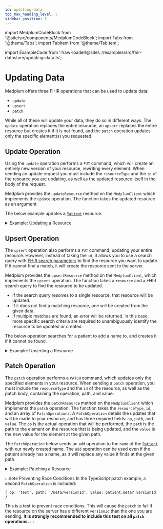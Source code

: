 ```yaml
---
id: updating-data
toc_max_heading_level: 5
sidebar_position: 3
---
```


import MedplumCodeBlock from '@site/src/components/MedplumCodeBlock';
import Tabs from '@theme/Tabs';
import TabItem from '@theme/TabItem';

import ExampleCode from '!!raw-loader!@site/..//examples/src/fhir-datastore/updating-data.ts';

# Updating Data

Medplum offers three FHIR operations that can be used to update data:

- `update`
- `upsert`
- `patch`

While all of these will update your data, they do so in different ways. The `update` operation replaces the entire resource, an `upsert` replaces the entire resource but creates it if it is not found, and the `patch` operation updates only the specific element(s) you requested.

## Update Operation

Using the `update` operation performs a `PUT` command, which will create an entirely new version of your resource, rewriting every element. When sending an update request you must include the `resourceType` and the `id` of the resource you are updating, as well as the updated resource itself in the body of the request.

Medplum provides the `updateResource` method on the `MedplumClient` which implements the `update` operation. The function takes the updated resource as an argument.

The below example updates a [`Patient`](/docs/api/fhir/resources/patient) resource.

<details>
<summary>Example: Updating a Resource</summary>
<Tabs groupId="language">
  <TabItem value="ts" label="Typescript">
    <MedplumCodeBlock language="ts" selectBlocks="updateTs">
      {ExampleCode}
    </MedplumCodeBlock>
  </TabItem>
  <TabItem value="cli" label="CLI">
    <MedplumCodeBlock language="bash" selectBlocks="updateCli">
      {ExampleCode}
    </MedplumCodeBlock>
  </TabItem>
  <TabItem value="curl" label="cURL">
    <MedplumCodeBlock language="bash" selectBlocks="updateCurl">
      {ExampleCode}
    </MedplumCodeBlock>
  </TabItem>
</Tabs>
</details>

## Upsert Operation

The `upsert` operation also performs a `PUT` command, updating your entire resource. However, instead of taking the `id`, it allows you to use a search query with [FHIR search parameters](/docs/search/basic-search#search-parameters) to find the resource you want to update. If it cannot find a match, it will create the resource sent to the server.

Medplum provides the `upsertResource` method on the `MedplumClient`, which implements the `upsert` operation. The function takes a `resource` and a FHIR search query to find the resource to be updated.

- If the search query resolves to a single resource, that resource will be updated.
- If it does not find a matching resource, one will be created from the given data.
- If multiple matches are found, an error will be returned. In this case, more specific search criteria are required to unambiguously identify the resource to be updated or created.

The below operation searches for a patient to add a name to, and creates it if it cannot be found.

<details>
<summary>Example: Upserting a Resource</summary>
<Tabs groupId="language">
  <TabItem value="ts" label="Typescript">
    <MedplumCodeBlock language="ts" selectBlocks="upsertTs">
      {ExampleCode}
    </MedplumCodeBlock>
  </TabItem>
  <TabItem value="cli" label="CLI">
    <MedplumCodeBlock language="bash" selectBlocks="upsertCli">
      {ExampleCode}
    </MedplumCodeBlock>
  </TabItem>
  <TabItem value="curl" label="cURL">
    <MedplumCodeBlock language="bash" selectBlocks="upsertCurl">
      {ExampleCode}
    </MedplumCodeBlock>
  </TabItem>
</Tabs>
</details>

## Patch Operation

The `patch` operation performs a `PATCH` command, which updates only the specified elements in your resource. When sending a `patch` operation, you must include the `resourceType` and the `id` of the resource, as well as the patch body, containing the operation, path, and value.

Medplum provides the `patchResource` method on the `MedplumClient` which implements the `patch` operation. The function takes the `resourceType`, `id`, and an array of `PatchOperations`. A `PatchOperation` details the updates that will be made to your resource, and has three required fields: `op`, `path`, and `value`. The `op` is the actual operation that will be performed, the `path` is the path to the element on the resource that is being updated, and the `value` is the new value for the element at the given path.

The `PatchOperation` below sends an `add` operation to the `name` of the [`Patient`](/docs/api/fhir/resources/patient) with our newly created name. The `add` operation can be used even if the patient already has a name, as it will replace any value it finds at the given path.

<details>
<summary>Example: Patching a Resource</summary>
<Tabs groupId="language">
  <TabItem value="ts" label="Typescript">
    <MedplumCodeBlock language="ts" selectBlocks="patchTs">
      {ExampleCode}
    </MedplumCodeBlock>
  </TabItem>
  <TabItem value="cli" label="CLI">
    <MedplumCodeBlock language="bash" selectBlocks="patchCli">
      {ExampleCode}
    </MedplumCodeBlock>
  </TabItem>
  <TabItem value="curl" label="cURL">
    <MedplumCodeBlock language="bash" selectBlocks="patchCurl">
      {ExampleCode}
    </MedplumCodeBlock>
  </TabItem>
</Tabs>
</details>

:::note Preventing Race Conditions
In the TypeScript patch example, a second `PatchOperation` is included:

`{ op: 'test', path: '/meta/versionId', value: patient.meta?.versionId }`

This is a test to prevent race conditions. This will cause the `patch` to fail if the resource on the server has a different `versionId` than the one you are sending. **It is strongly recommended to include this test on all `patch` operations.**
:::

